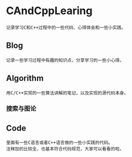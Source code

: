 # CAndCppLearing
	记录学习C和C++过程中的一些代码、心得体会和一些小实践。
## Blog
	记录一些学习过程中有趣的知识点，分享学习的一些小心得。
## Algorithm
	用C/C++实现的一些算法讲解的笔记，以及实现的源代码本身。
### 搜索与图论
## Code
	里面有一些C语言或者C++语言做的一些小实践的代码。
	注释加的比较全，也基本符合代码规范，大家可以看看的啦。
